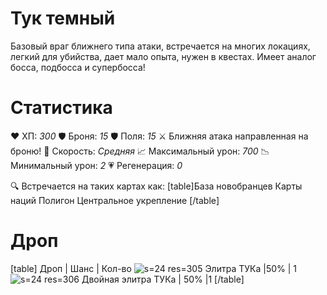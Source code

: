 # Тук темный
Базовый враг ближнего типа атаки, встречается на многих локациях, легкий для убийства, дает мало опыта, нужен в квестах. Имеет аналог босса, подбосса и супербосса!
# Cтатистика
❤ ХП: *300*
🛡 Броня: *15*
🛡 Поля: *15*
⚔ Ближняя атака направленная на броню!
🏃 Скорость: *Средняя*
📈 Максимальный урон: *700*
📉 Минимальный урон: *2*
💗 Регенерация: *0*

🔍 Встречается на таких картах как:
[table]База новобранцев
Карты наций
Полигон
Центральное укрепление
[/table]
# Дроп
[table] Дроп | Шанс | Кол-во
![s=24 res=305]() Элитра ТУКа |50% | 1
![s=24 res=306]() Двойная элитра ТУКа | 50% |1
[/table]
